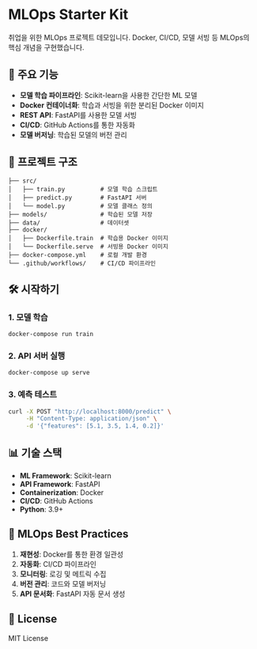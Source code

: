 # MLOps Starter Kit

취업을 위한 MLOps 프로젝트 데모입니다. Docker, CI/CD, 모델 서빙 등 MLOps의 핵심 개념을 구현했습니다.

## 🚀 주요 기능

- **모델 학습 파이프라인**: Scikit-learn을 사용한 간단한 ML 모델
- **Docker 컨테이너화**: 학습과 서빙을 위한 분리된 Docker 이미지
- **REST API**: FastAPI를 사용한 모델 서빙
- **CI/CD**: GitHub Actions를 통한 자동화
- **모델 버저닝**: 학습된 모델의 버전 관리

## 📁 프로젝트 구조

```
├── src/
│   ├── train.py          # 모델 학습 스크립트
│   ├── predict.py        # FastAPI 서버
│   └── model.py          # 모델 클래스 정의
├── models/               # 학습된 모델 저장
├── data/                 # 데이터셋
├── docker/
│   ├── Dockerfile.train  # 학습용 Docker 이미지
│   └── Dockerfile.serve  # 서빙용 Docker 이미지
├── docker-compose.yml    # 로컬 개발 환경
└── .github/workflows/    # CI/CD 파이프라인
```

## 🛠️ 시작하기

### 1. 모델 학습

```bash
docker-compose run train
```

### 2. API 서버 실행

```bash
docker-compose up serve
```

### 3. 예측 테스트

```bash
curl -X POST "http://localhost:8000/predict" \
     -H "Content-Type: application/json" \
     -d '{"features": [5.1, 3.5, 1.4, 0.2]}'
```

## 📊 기술 스택

- **ML Framework**: Scikit-learn
- **API Framework**: FastAPI
- **Containerization**: Docker
- **CI/CD**: GitHub Actions
- **Python**: 3.9+

## 🎯 MLOps Best Practices

1. **재현성**: Docker를 통한 환경 일관성
2. **자동화**: CI/CD 파이프라인
3. **모니터링**: 로깅 및 메트릭 수집
4. **버전 관리**: 코드와 모델 버저닝
5. **API 문서화**: FastAPI 자동 문서 생성

## 📝 License

MIT License